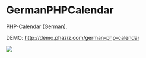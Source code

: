 # GermanPHPCalendar
PHP-Calendar (German).

DEMO: http://demo.phaziz.com/german-php-calendar

<img src="http://demo.phaziz.com/german-php-calendar/screenshot.png">